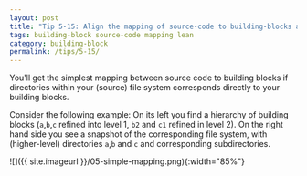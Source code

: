 ```yaml
---
layout: post
title: "Tip 5-15: Align the mapping of source-code to building-blocks along the directory and file structure!"
tags: building-block source-code mapping lean
category: building-block
permalink: /tips/5-15/
---
```


You'll get the simplest mapping between source code to building blocks
if directories within your (source) file system corresponds directly
to your building blocks.

Consider the following example: On its left you find a hierarchy of building
blocks (`a`,`b`,`c` refined into level 1, `b2` and `c1` refined in level 2).
On the right hand side you see a snapshot of the corresponding file system,
with (higher-level) directories `a`,`b` and `c` and corresponding
subdirectories.


![]({{ site.imageurl }}/05-simple-mapping.png){:width="85%"}
